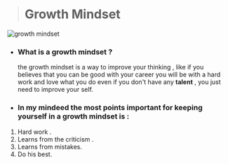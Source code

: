 ># Growth Mindset

![growth mindset](https://epe.brightspotcdn.com/dims4/default/53d5f6c/2147483647/strip/true/crop/2034x1380+28+0/resize/840x570!/format/webp/quality/90/?url=https%3A%2F%2Fepe-brightspot.s3.amazonaws.com%2Ffe%2F07%2F623f04754f06aff6f4b323fcedc9%2Fgrowth-mindset-042021-1185654371.jpg)


* ### What is a growth mindset ? 
  the growth mindset is a way to improve your thinking , like if you believes that you can be good with your career you will be with a hard work and love what you do even if you don't have any **talent** , you just need to improve your self.
 
* ### In my mindeed the most points important for keeping yourself in a growth mindset is :
1. Hard work .
2. Learns from the criticism . 
3. Learns from mistakes.
4. Do his best.
 
 
 
